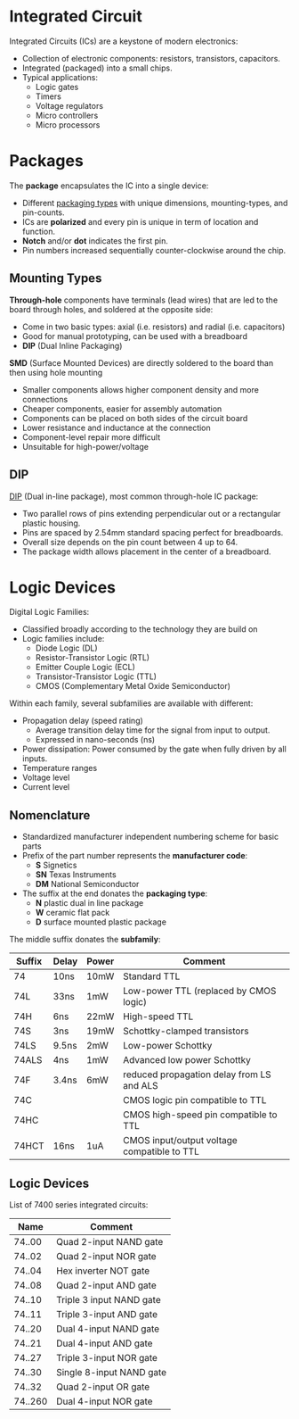 # Integrated Circuit

Integrated Circuits (ICs) are a keystone of modern electronics:

* Collection of electronic components: resistors, transistors, capacitors.
* Integrated (packaged) into a small chips.
* Typical applications:
  - Logic gates 
  - Timers
  - Voltage regulators
  - Micro controllers
  - Micro processors

# Packages

The **package** encapsulates the IC into a single device:

* Different [packaging types][01] with unique dimensions, 
  mounting-types, and pin-counts.
* ICs are **polarized** and every pin is unique in term of 
  location and function.
* **Notch** and/or **dot** indicates the first pin.
* Pin numbers increased sequentially counter-clockwise 
  around the chip.

## Mounting Types

**Through-hole** components have terminals (lead wires) that are 
led to the board through holes, and soldered at the opposite side:

- Come in two basic types: axial (i.e. resistors) and radial 
  (i.e. capacitors)
- Good for manual prototyping, can be used with a breadboard
- **DIP** (Dual Inline Packaging)

**SMD** (Surface Mounted Devices) are directly soldered to the 
board than then using hole mounting

- Smaller components allows higher component density and more connections
- Cheaper components, easier for assembly automation
- Components can be placed on both sides of the circuit board
- Lower resistance and inductance at the connection
- Component-level repair more difficult
- Unsuitable for high-power/voltage

## DIP

[DIP][02] (Dual in-line package), most common through-hole IC package:

* Two parallel rows of pins extending perpendicular out or a 
  rectangular plastic housing.
* Pins are spaced by 2.54mm standard spacing perfect for 
  breadboards.
* Overall size depends on the pin count between 4 up to 64.
* The package width allows placement in the center of a
  breadboard.

# Logic Devices

Digital Logic Families:

* Classified broadly according to the technology they are build on
* Logic families include:
  - Diode Logic (DL)
  - Resistor-Transistor Logic (RTL)
  - Emitter Couple Logic (ECL)
  - Transistor-Transistor Logic (TTL)
  - CMOS (Complementary Metal Oxide Semiconductor)

Within each family, several subfamilies are available with different:

* Propagation delay (speed rating)
  - Average transition delay time for the signal from input to output.
  - Expressed in nano-seconds (ns)
* Power dissipation: Power consumed by the gate when fully driven by all inputs.
* Temperature ranges
* Voltage level
* Current level

## Nomenclature

* Standardized manufacturer independent numbering scheme for basic parts
* Prefix of the part number represents the **manufacturer code**:
  - **S** Signetics
  - **SN** Texas Instruments
  - **DM** National Semiconductor
* The suffix at the end donates the **packaging type**:
  - **N** plastic dual in line package
  - **W** ceramic flat pack
  - **D** surface mounted plastic package

The middle suffix donates the **subfamily**:

| Suffix   | Delay | Power | Comment                                                       |
|----------|-------|-------|---------------------------------------------------------------|
| 74       | 10ns  | 10mW  | Standard TTL                                                  |
| 74L      | 33ns  | 1mW   | Low-power TTL (replaced by CMOS logic)                        |
| 74H      | 6ns   | 22mW  | High-speed TTL                                                |
| 74S      | 3ns   | 19mW  | Schottky-clamped transistors                                  |
| 74LS     | 9.5ns | 2mW   | Low-power Schottky                                            |
| 74ALS    | 4ns   | 1mW   | Advanced low power Schottky                                   |
| 74F      | 3.4ns | 6mW   | reduced propagation delay from LS and ALS                     |
| 74C      |       |       | CMOS logic pin compatible to TTL                              |
| 74HC     |       |       | CMOS high-speed pin compatible to TTL                         |
| 74HCT    | 16ns  | 1uA   | CMOS input/output voltage compatible to TTL                   |

## Logic Devices

List of 7400 series integrated circuits:

| Name      | Comment                     |
|-----------|-----------------------------|
| 74..00    | Quad 2-input NAND gate      |
| 74..02    | Quad 2-input NOR gate       |
| 74..04    | Hex inverter NOT gate       |
| 74..08    | Quad 2-input AND gate       | 
| 74..10    | Triple 3 input NAND gate    | 
| 74..11    | Triple 3-input AND gate     |
| 74..20    | Dual 4-input NAND gate      |
| 74..21    | Dual 4-input AND gate       |
| 74..27    | Triple 3-input NOR gate     |
| 74..30    | Single 8-input NAND gate    |
| 74..32    | Quad 2-input OR gate        | 
| 74..260   | Dual 4-input NOR gate       |


[01]: https://en.m.wikipedia.org/wiki/List_of_integrated_circuit_packaging_types
[02]: https://en.m.wikipedia.org/wiki/Dual_in-line_package
[03]: https://en.m.wikipedia.org/wiki/7400_series
[04]: https://en.wikipedia.org/wiki/4000_series
[05]: https://en.wikipedia.org/wiki/HCMOS
